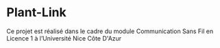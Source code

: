 # Plant-Link

Ce projet est réalisé dans le cadre du module Communication Sans Fil en Licence 1 à l’Université Nice Côte D'Azur
